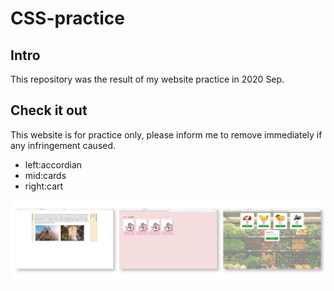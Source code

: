 # CSS-practice

## Intro
This repository was the result of my website practice in 2020 Sep.


## Check it out
This website is for practice only, 
please inform me to remove immediately if any infringement caused.

- left:accordian
- mid:cards
- right:cart

![image](https://github.com/vivianafu/JQuery-practice/blob/master/preview2-01.jpg)
